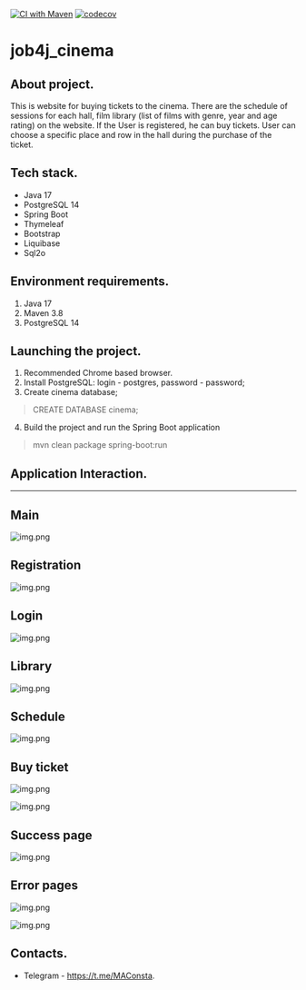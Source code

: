 [![CI with Maven](https://github.com/Constantine-M/job4j_cinema/actions/workflows/gitActions.yml/badge.svg)](https://github.com/Constantine-M/job4j_cinema/actions/workflows/gitActions.yml)
[![codecov](https://codecov.io/gh/Constantine-M/job4j_cinema/graph/badge.svg?token=QMzcJ9Pvfo)](https://codecov.io/gh/Constantine-M/job4j_cinema)

# job4j_cinema

About project.
--------------
This is website for buying tickets to the cinema. 
There are the schedule of sessions for each hall, film library (list of films with genre, year and age rating) on the website. 
If the User is registered, he can buy tickets. 
User can choose a specific place and row in the hall during the purchase of the ticket.

Tech stack.
--------------
- Java 17
- PostgreSQL 14
- Spring Boot
- Thymeleaf
- Bootstrap
- Liquibase
- Sql2o

Environment requirements.
------------------------
1. Java 17
2. Maven 3.8
3. PostgreSQL 14

Launching the project.
---------------------
1. Recommended Chrome based browser.
2. Install PostgreSQL: login - postgres, password - password;
3. Create cinema database;
> CREATE DATABASE cinema;
4. Build the project and run the Spring Boot application
> mvn clean package spring-boot:run

Application Interaction.
------------------------
------------------------
Main
----
![img.png](src/main/resources/static/images/Main.png)

Registration
------------
![img.png](src/main/resources/static/images/Registration.png)

Login
-----
![img.png](src/main/resources/static/images/Login.png)

Library
--------
![img.png](src/main/resources/static/images/Library.png)

Schedule
-------
![img.png](src/main/resources/static/images/Schedule.png)

Buy ticket
----------
![img.png](src/main/resources/static/images/Purchasing-1.png)

![img.png](src/main/resources/static/images/Purchasing-2.png)

Success page
------------
![img.png](src/main/resources/static/images/Success.png)

Error pages
----------
![img.png](src/main/resources/static/images/Error-1.png)

![img.png](src/main/resources/static/images/Error-2.png)

Contacts.
--------
- Telegram - https://t.me/MAConsta.

